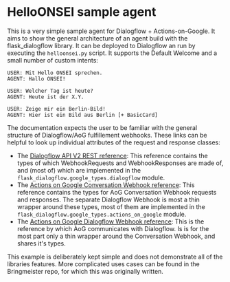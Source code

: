 # HelloONSEI sample agent

This is a very simple sample agent for Dialogflow + Actions-on-Google. It aims to
show the general architecture of an agent build with the flask_dialogflow library.
It can be deployed to Dialogflow an run by executing the `helloonsei.py` script.
It supports the Default Welcome and a small number of custom intents:

```text
USER: Mit Hello ONSEI sprechen.
AGENT: Hallo ONSEI!

USER: Welcher Tag ist heute?
AGENT: Heute ist der X.Y.

USER: Zeige mir ein Berlin-Bild!
AGENT: Hier ist ein Bild aus Berlin [+ BasicCard]
```

The documentation expects the user to be familiar with the general structure of
Dialogflow/AoG fulfillement webhooks. These links can be helpful to look up individual
attributes of the request and response classes:

* The [Dialogflow API V2 REST reference](https://dialogflow.com/docs/reference/api-v2/rest):
This reference contains the types of which WebhookRequests and WebhookResponses
are made of, and (most of) which are implemented in the
`flask_dialogflow.google_types.dialogflow` module.
* The [Actions on Google Conversation Webhook reference](https://developers.google.com/actions/build/json/conversation-webhook-json):
This reference contains the types for AoG Conversation Webhook requests and responses.
The separate Dialogflow Webhook is most a thin wrapper around these types, most of them
are implemented in the `flask_dialogflow.google_types.actions_on_google` module.
* The [Actions on Google Dialogflow Webhook reference](https://developers.google.com/actions/build/json/dialogflow-webhook-json):
This is the reference by which AoG communicates with Dialogflow. Is is for the most part
only a thin wrapper around the Conversation Webhook, and shares it's types.

This example is deliberately kept simple and does not demonstrate all of the libraries
features. More complicated uses cases can be found in the Bringmeister repo, for which
this was originally written.

